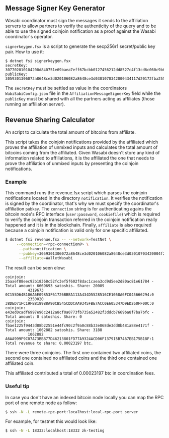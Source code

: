 Message Signer Key Generator
----------

Wasabi coordinator must sign the messages it sends to the affiliation servers to allow partners to verify the authenticity of the query and to
be able to use the signed coinjoin notification as a proof against the Wasabi coordinator's operator.

`signerkeygen.fsx` is a script to generate the secp256r1 secret/public key pair. How to use it:

```asxx
$ dotnet fsi signerkeygen.fsx
secretKey: 307702010104200d840751e69baea7eff67bcbb0127456212dd8527c4f13cd6c060c9b69bfd7caa00a06082a8648ce3d030107a1440342000434117d20172fba255253d8b1474144cd8617786c249890517d0e377139af681fe08fad98071334796d97eba280ffaa5e04d65fc68f1860dc39a391a23a048c8f
publicKey: 3059301306072a8648ce3d020106082a8648ce3d0301070342000434117d20172fba255253d8b1474144cd8617786c249890517d0e377139af681fe08fad98071334796d97eba280ffaa5e04d65fc68f1860dc39a391a23a048c8f
```

The `secretKey` must be settled as value in the coordinators `WabiSabiConfig.json` file in the `AffiliationMessageSignerKey` field while the `publicKey` must be
shared with all the partners acting as affiliates (those running an affiliation server).


Revenue Sharing Calculator
--------------

An script to calculate the total amount of bitcoins from affiliate.

This script takes the coinjoin notifications provided by the affiliated which proves the affiliation of unmixed inputs and calculates the total amount of
bitcoins coming from the affiliated. Given Wasabi doesn't store any kind of information related to affiliations, it is the affiliated the one that needs
to prove the affiliation of unmixed inputs by presenting the coinjoin notifications.

### Example

This command runs the revenue.fsx script which parses the coinjoin notifications located in the directory `notification`. It verifies the notification is signed
by the coordinator, that's why we must specify the coordinator's affiliation `pubkey`. The `connection` string is for authenticating agains the bitcoin node's
RPC interface (`user:password`, `cookiefile`) which is required to verify the coinjoin transaction referred in the coinjoin notification really happened and
it is in the blockchain. Finally, `affiliate` is also required because a coinjoin notification is valid only for one specific affiliated.

```bash
$ dotnet fsi revenue.fsx -- --network=TestNet \
     --connection=<rpc-connection@> \
      --path=notification \
      --pubkey=3059301306072a8648ce3d020106082a8648ce3d03010703420004f267804052bd863a1644233b8bfb5b8652ab99bcbfa0fb9c36113a571eb5c0cb7c733dbcf1777c2745c782f96e218bb71d67d15da1a77d37fa3cb96f423e53ba \
      --affiliate=WalletWasabi
```

The result can be seen elow:

```
coinjoin: 25aaef88eec92b18368c52fc3ef5f602f8dac1caea3cd9d5ee2d80ac81e61784 - Total amount: 6669693 satoshis. Share: 20009
          4319673 0C155D64B106A6E09853F61726BBEA113A434D5528516CE1058A6FC045666294:0
          2350020 38DED71FC19FB8189B8A90CB545CDDCAA9345FBE7ACC0E605347D9ED260FF00C:0
coinjoin: e43ed0cadf6997e96c2412a8cf0a0773fb735a52482f3ddcb7669ba8f7ba7bfc - Total amount: 0 satoshis. Share: 0
coinjoin: fbae1225f9443d88b22551e44fc90c2f9a0c88b33e868de3dd8b481a88e4171f - Total amount: 1062882 satoshis. Share: 3188
          1062882 A6AA999F9C07A73BB877D46213801FD77A9324ACD06F137915B7467EB175B18F:1
Total revenue to share: 0.00023197 btc.
```

There were three coinjoins. The first one contained two affiliated coins, the second one contained no affiliated coins and the third one contained one
affiliated coin.

This affiliated contributed a total of 0.00023197 btc in coordination fees.

### Useful tip

In case you don't have an indexed bitcoin node locally you can map the RPC port of one remote node as follow:

```bash
$ ssh -N -L remote-rpc-port:localhost:local-rpc-port server
```

For example, for testnet this would look like:

```bash
$ ssh -N -L 18332:localhost:18332 zk-testing
```
